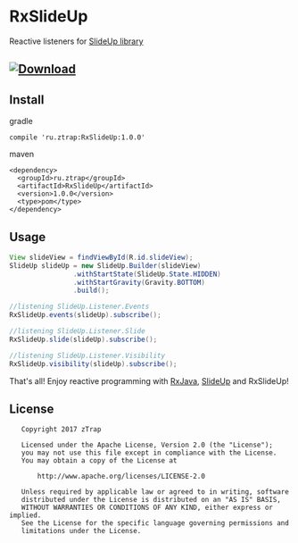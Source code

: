 # RxSlideUp
Reactive listeners for [SlideUp library][1]

[ ![Download](https://api.bintray.com/packages/ztrap-llc/maven/RxSlideUp/images/download.svg) ](https://bintray.com/ztrap-llc/maven/RxSlideUp/_latestVersion)
---
## Install

gradle
```groove
compile 'ru.ztrap:RxSlideUp:1.0.0'
```

maven
```maven
<dependency>
  <groupId>ru.ztrap</groupId>
  <artifactId>RxSlideUp</artifactId>
  <version>1.0.0</version>
  <type>pom</type>
</dependency>
```

## Usage

```java
View slideView = findViewById(R.id.slideView);
SlideUp slideUp = new SlideUp.Builder(slideView)
                .withStartState(SlideUp.State.HIDDEN)
                .withStartGravity(Gravity.BOTTOM)
                .build();

//listening SlideUp.Listener.Events
RxSlideUp.events(slideUp).subscribe();

//listening SlideUp.Listener.Slide
RxSlideUp.slide(slideUp).subscribe();

//listening SlideUp.Listener.Visibility
RxSlideUp.visibility(slideUp).subscribe();
```

That's all! Enjoy reactive programming with [RxJava][2], [SlideUp][1] and RxSlideUp!

## License

       Copyright 2017 zTrap

       Licensed under the Apache License, Version 2.0 (the "License");
       you may not use this file except in compliance with the License.
       You may obtain a copy of the License at

           http://www.apache.org/licenses/LICENSE-2.0

       Unless required by applicable law or agreed to in writing, software
       distributed under the License is distributed on an "AS IS" BASIS,
       WITHOUT WARRANTIES OR CONDITIONS OF ANY KIND, either express or implied.
       See the License for the specific language governing permissions and
       limitations under the License.

  [1]: https://github.com/mancj/SlideUp-Android
  [2]: https://github.com/ReactiveX/RxJava/tree/1.x